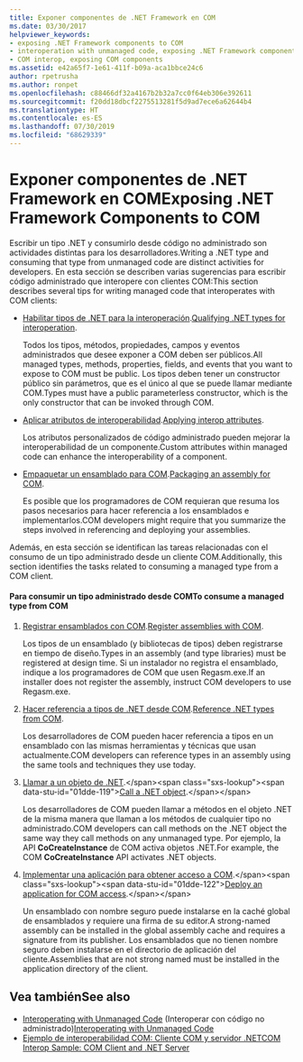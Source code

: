 ```yaml
---
title: Exponer componentes de .NET Framework en COM
ms.date: 03/30/2017
helpviewer_keywords:
- exposing .NET Framework components to COM
- interoperation with unmanaged code, exposing .NET Framework components
- COM interop, exposing COM components
ms.assetid: e42a65f7-1e61-411f-b09a-aca1bbce24c6
author: rpetrusha
ms.author: ronpet
ms.openlocfilehash: c88466df32a4167b2b32a7cc0f64eb306e392611
ms.sourcegitcommit: f20dd18dbcf2275513281f5d9ad7ece6a62644b4
ms.translationtype: HT
ms.contentlocale: es-ES
ms.lasthandoff: 07/30/2019
ms.locfileid: "68629339"
---
```

# <a name="exposing-net-framework-components-to-com"></a><span data-ttu-id="01dde-102">Exponer componentes de .NET Framework en COM</span><span class="sxs-lookup"><span data-stu-id="01dde-102">Exposing .NET Framework Components to COM</span></span>
<span data-ttu-id="01dde-103">Escribir un tipo .NET y consumirlo desde código no administrado son actividades distintas para los desarrolladores.</span><span class="sxs-lookup"><span data-stu-id="01dde-103">Writing a .NET type and consuming that type from unmanaged code are distinct activities for developers.</span></span> <span data-ttu-id="01dde-104">En esta sección se describen varias sugerencias para escribir código administrado que interopere con clientes COM:</span><span class="sxs-lookup"><span data-stu-id="01dde-104">This section describes several tips for writing managed code that interoperates with COM clients:</span></span>  
  
- <span data-ttu-id="01dde-105">[Habilitar tipos de .NET para la interoperación](../../../docs/standard/native-interop/qualify-net-types-for-interoperation.md).</span><span class="sxs-lookup"><span data-stu-id="01dde-105">[Qualifying .NET types for interoperation](../../../docs/standard/native-interop/qualify-net-types-for-interoperation.md).</span></span>  
  
     <span data-ttu-id="01dde-106">Todos los tipos, métodos, propiedades, campos y eventos administrados que desee exponer a COM deben ser públicos.</span><span class="sxs-lookup"><span data-stu-id="01dde-106">All managed types, methods, properties, fields, and events that you want to expose to COM must be public.</span></span> <span data-ttu-id="01dde-107">Los tipos deben tener un constructor público sin parámetros, que es el único al que se puede llamar mediante COM.</span><span class="sxs-lookup"><span data-stu-id="01dde-107">Types must have a public parameterless constructor, which is the only constructor that can be invoked through COM.</span></span>  
  
- <span data-ttu-id="01dde-108">[Aplicar atributos de interoperabilidad](../../../docs/standard/native-interop/apply-interop-attributes.md).</span><span class="sxs-lookup"><span data-stu-id="01dde-108">[Applying interop attributes](../../../docs/standard/native-interop/apply-interop-attributes.md).</span></span>  
  
     <span data-ttu-id="01dde-109">Los atributos personalizados de código administrado pueden mejorar la interoperabilidad de un componente.</span><span class="sxs-lookup"><span data-stu-id="01dde-109">Custom attributes within managed code can enhance the interoperability of a component.</span></span>  
  
- <span data-ttu-id="01dde-110">[Empaquetar un ensamblado para COM](../../../docs/framework/interop/packaging-an-assembly-for-com.md).</span><span class="sxs-lookup"><span data-stu-id="01dde-110">[Packaging an assembly for COM](../../../docs/framework/interop/packaging-an-assembly-for-com.md).</span></span>  
  
     <span data-ttu-id="01dde-111">Es posible que los programadores de COM requieran que resuma los pasos necesarios para hacer referencia a los ensamblados e implementarlos.</span><span class="sxs-lookup"><span data-stu-id="01dde-111">COM developers might require that you summarize the steps involved in referencing and deploying your assemblies.</span></span>  
  
 <span data-ttu-id="01dde-112">Además, en esta sección se identifican las tareas relacionadas con el consumo de un tipo administrado desde un cliente COM.</span><span class="sxs-lookup"><span data-stu-id="01dde-112">Additionally, this section identifies the tasks related to consuming a managed type from a COM client.</span></span>  
  
#### <a name="to-consume-a-managed-type-from-com"></a><span data-ttu-id="01dde-113">Para consumir un tipo administrado desde COM</span><span class="sxs-lookup"><span data-stu-id="01dde-113">To consume a managed type from COM</span></span>  
  
1. <span data-ttu-id="01dde-114">[Registrar ensamblados con COM](../../../docs/framework/interop/registering-assemblies-with-com.md).</span><span class="sxs-lookup"><span data-stu-id="01dde-114">[Register assemblies with COM](../../../docs/framework/interop/registering-assemblies-with-com.md).</span></span>  
  
     <span data-ttu-id="01dde-115">Los tipos de un ensamblado (y bibliotecas de tipos) deben registrarse en tiempo de diseño.</span><span class="sxs-lookup"><span data-stu-id="01dde-115">Types in an assembly (and type libraries) must be registered at design time.</span></span> <span data-ttu-id="01dde-116">Si un instalador no registra el ensamblado, indique a los programadores de COM que usen Regasm.exe.</span><span class="sxs-lookup"><span data-stu-id="01dde-116">If an installer does not register the assembly, instruct COM developers to use Regasm.exe.</span></span>  
  
2. <span data-ttu-id="01dde-117">[Hacer referencia a tipos de .NET desde COM](../../../docs/framework/interop/how-to-reference-net-types-from-com.md).</span><span class="sxs-lookup"><span data-stu-id="01dde-117">[Reference .NET types from COM](../../../docs/framework/interop/how-to-reference-net-types-from-com.md).</span></span>  
  
     <span data-ttu-id="01dde-118">Los desarrolladores de COM pueden hacer referencia a tipos en un ensamblado con las mismas herramientas y técnicas que usan actualmente.</span><span class="sxs-lookup"><span data-stu-id="01dde-118">COM developers can reference types in an assembly using the same tools and techniques they use today.</span></span>  
  
3. <span data-ttu-id="01dde-119">[Llamar a un objeto de .NET](https://docs.microsoft.com/previous-versions/dotnet/netframework-4.0/8hw8h46b(v=vs.100)).</span><span class="sxs-lookup"><span data-stu-id="01dde-119">[Call a .NET object](https://docs.microsoft.com/previous-versions/dotnet/netframework-4.0/8hw8h46b(v=vs.100)).</span></span>  
  
     <span data-ttu-id="01dde-120">Los desarrolladores de COM pueden llamar a métodos en el objeto .NET de la misma manera que llaman a los métodos de cualquier tipo no administrado.</span><span class="sxs-lookup"><span data-stu-id="01dde-120">COM developers can call methods on the .NET object the same way they call methods on any unmanaged type.</span></span> <span data-ttu-id="01dde-121">Por ejemplo, la API **CoCreateInstance** de COM activa objetos .NET.</span><span class="sxs-lookup"><span data-stu-id="01dde-121">For example, the COM **CoCreateInstance** API activates .NET objects.</span></span>  
  
4. <span data-ttu-id="01dde-122">[Implementar una aplicación para obtener acceso a COM](https://docs.microsoft.com/previous-versions/dotnet/netframework-4.0/c2850st8(v=vs.100)).</span><span class="sxs-lookup"><span data-stu-id="01dde-122">[Deploy an application for COM access](https://docs.microsoft.com/previous-versions/dotnet/netframework-4.0/c2850st8(v=vs.100)).</span></span>  
  
     <span data-ttu-id="01dde-123">Un ensamblado con nombre seguro puede instalarse en la caché global de ensamblados y requiere una firma de su editor.</span><span class="sxs-lookup"><span data-stu-id="01dde-123">A strong-named assembly can be installed in the global assembly cache and requires a signature from its publisher.</span></span> <span data-ttu-id="01dde-124">Los ensamblados que no tienen nombre seguro deben instalarse en el directorio de aplicación del cliente.</span><span class="sxs-lookup"><span data-stu-id="01dde-124">Assemblies that are not strong named must be installed in the application directory of the client.</span></span>  
  
## <a name="see-also"></a><span data-ttu-id="01dde-125">Vea también</span><span class="sxs-lookup"><span data-stu-id="01dde-125">See also</span></span>

- <span data-ttu-id="01dde-126">[Interoperating with Unmanaged Code](../../../docs/framework/interop/index.md) (Interoperar con código no administrado)</span><span class="sxs-lookup"><span data-stu-id="01dde-126">[Interoperating with Unmanaged Code](../../../docs/framework/interop/index.md)</span></span>
- [<span data-ttu-id="01dde-127">Ejemplo de interoperabilidad COM: Cliente COM y servidor .NET</span><span class="sxs-lookup"><span data-stu-id="01dde-127">COM Interop Sample: COM Client and .NET Server</span></span>](../../../docs/framework/interop/com-interop-sample-com-client-and-net-server.md)
